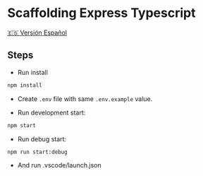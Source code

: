 # Scaffolding Express Typescript

[🇪🇸 Versión Español](./README_es.md)

## Steps

- Run install

```bash
npm install
```

- Create `.env` file with same `.env.example` value.

- Run development start:

```bash
npm start
```

- Run debug start:

```bash
npm run start:debug
```

- And run .vscode/launch.json
